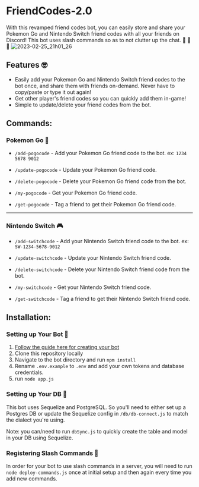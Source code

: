 # FriendCodes-2.0
With this revamped friend codes bot, you can easily store and share your Pokemon Go and Nintendo Switch friend codes with all your friends on Discord! This bot uses slash commands so as to not clutter up the chat.
:star2: :partying_face: :star2: 
![2023-02-25_21h01_26](https://user-images.githubusercontent.com/13428576/221390067-cf77b541-f413-476a-907a-a577f35219f8.png)

## Features :nerd_face:
* Easily add your Pokemon Go and Nintendo Switch friend codes to the bot once, and share them with friends on-demand. Never have to copy/paste or type it out again!
* Get other player's friend codes so you can quickly add them in-game!
* Simple to update/delete your friend codes from the bot.

## Commands:

### Pokemon Go :iphone:

* `/add-pogocode` - Add your Pokemon Go friend code to the bot. ex: `1234 5678 9012`

* `/update-pogocode` - Update your Pokemon Go friend code.

* `/delete-pogocode` - Delete your Pokemon Go friend code from the bot.

* `/my-pogocode` - Get your Pokemon Go friend code.

* `/get-pogocode` - Tag a friend to get their Pokemon Go friend code.
***
### Nintendo Switch :video_game:
* `/add-switchcode` - Add your Nintendo Switch friend code to the bot. ex: `SW-1234-5678-9012`

* `/update-switchcode` - Update your Nintendo Switch friend code.

* `/delete-switchcode` - Delete your Nintendo Switch friend code from the bot.

* `/my-switchcode` - Get your Nintendo Switch friend code.

* `/get-switchcode` - Tag a friend to get their Nintendo Switch friend code.

## Installation:

### Setting up Your Bot :robot:
1.  [Follow the guide here for creating your bot](https://discordjs.guide/preparations/setting-up-a-bot-application.html)
2.  Clone this repository locally
3.  Navigate to the bot directory and run `npm install`
4.  Rename `.env.example` to `.env` and add your own tokens and database credentials.
5.  run `node app.js`

### Setting up Your DB :minidisc:
This bot uses Sequelize and PostgreSQL. So you'll need to either set up a Postgres DB or update the Sequelize config in `/db/db-connect.js` to match the dialect you're using.

Note: you can/need to run `dbSync.js` to quickly create the table and model in your DB using Sequelize.
 
### Registering Slash Commands :memo:
In order for your bot to use slash commands in a server, you will need to run `node deploy-commands.js` once at initial setup and then again every time you add new commands.
